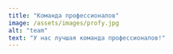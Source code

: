 ```yaml
---
title: "Команда профессионалов"
image: /assets/images/profy.jpg
alt: "team"
text: "У нас лучшая команда профессионалов!"
---
```

